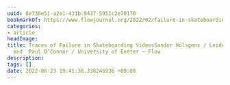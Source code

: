 ```yaml
---
uuid: 8e730e51-a2e1-431b-9437-5951c2e70170
bookmarkOf: https://www.flowjournal.org/2022/02/failure-in-skateboarding/
categories:
- article
headImage:
title: Traces of Failure in Skateboarding VideosSander Hölsgens / Leiden University
  and  Paul O’Connor / University of Exeter – Flow
description:
tags: []
date: 2022-06-23 19:41:38.338246936 +00:00
---
```

